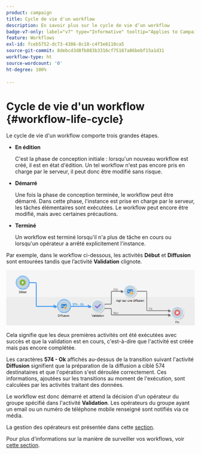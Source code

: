 ```yaml
---
product: campaign
title: Cycle de vie d'un workflow
description: En savoir plus sur le cycle de vie d’un workflow
badge-v7-only: label="v7" type="Informative" tooltip="Applies to Campaign Classic v7 only"
feature: Workflows
exl-id: fceb5752-dc73-4386-8c18-c4f3e6110ca5
source-git-commit: 8debcd3d8fb883b3316cf75187a86bebf15a1d31
workflow-type: ht
source-wordcount: '0'
ht-degree: 100%

---
```


# Cycle de vie d&#39;un workflow {#workflow-life-cycle}



Le cycle de vie d&#39;un workflow comporte trois grandes étapes.

* **En édition**

   C&#39;est la phase de conception initiale : lorsqu&#39;un nouveau workflow est créé, il est en état d&#39;édition. Un tel workflow n&#39;est pas encore pris en charge par le serveur, il peut donc être modifié sans risque.

* **Démarré**

   Une fois la phase de conception terminée, le workflow peut être démarré. Dans cette phase, l&#39;instance est prise en charge par le serveur, les tâches élémentaires sont exécutées. Le workflow peut encore être modifié, mais avec certaines précautions.

* **Terminé**

   Un workflow est terminé lorsqu&#39;il n&#39;a plus de tâche en cours ou lorsqu&#39;un opérateur a arrêté explicitement l&#39;instance.

Par exemple, dans le workflow ci-dessous, les activités **Début** et **Diffusion** sont entourées tandis que l’activité **Validation** clignote.

![](assets/new-workflow-6.png)

Cela signifie que les deux premières activités ont été exécutées avec succès et que la validation est en cours, c&#39;est-à-dire que l&#39;activité est créée mais pas encore complétée.

Les caractères **574 - Ok** affichés au-dessus de la transition suivant l&#39;activité **Diffusion** signifient que la préparation de la diffusion a ciblé 574 destinataires et que l&#39;opération s&#39;est déroulée correctement. Ces informations, ajoutées sur les transitions au moment de l&#39;exécution, sont calculées par les activités traitant des données.

Le workflow est donc démarré et attend la décision d&#39;un opérateur du groupe spécifié dans l&#39;activité **Validation**. Les opérateurs du groupe ayant un email ou un numéro de téléphone mobile renseigné sont notifiés via ce média.

La gestion des opérateurs est présentée dans cette [section](../../platform/using/access-management.md).

Pour plus d&#39;informations sur la manière de surveiller vos workflows, voir [cette section](monitoring-workflow-execution.md).
